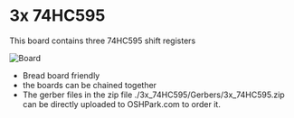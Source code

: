 3x 74HC595
============

This board contains three 74HC595 shift registers

![Board](https://raw.github.com/TMuel1123/MiniProjects/master/3x_74hc595/img.png)

* Bread board friendly
* the boards can be chained together
* The gerber files in the zip file ./3x_74HC595/Gerbers/3x_74HC595.zip can be directly uploaded to OSHPark.com to order it.
